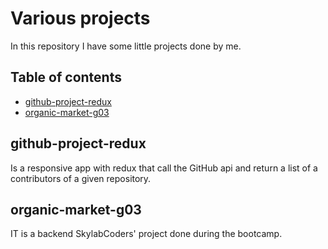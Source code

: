 # Various projects

In this repository I have some little projects done by me.

## Table of contents

- [github-project-redux](#github-project-redux)
- [organic-market-g03](#organic-market-g03)

## github-project-redux

Is a responsive app with redux that call the GitHub api and return a list of a contributors of a given repository.

## organic-market-g03

IT is a backend SkylabCoders' project done during the bootcamp.
